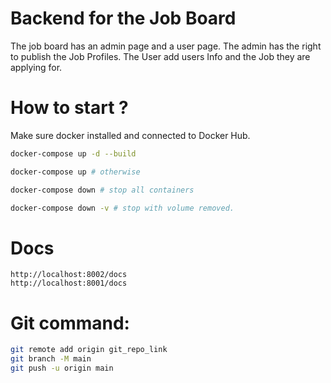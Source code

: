 # Backend for the Job Board

The job board has an admin page and a user page.
The admin has the right to publish the Job Profiles.
The User add users Info and the Job they are applying for.

# How to start ?

Make sure docker installed and connected to Docker Hub.

```sh
docker-compose up -d --build

docker-compose up # otherwise

docker-compose down # stop all containers

docker-compose down -v # stop with volume removed.

```

# Docs

```
http://localhost:8002/docs
http://localhost:8001/docs
```

# Git command:

```sh
git remote add origin git_repo_link
git branch -M main
git push -u origin main
```
